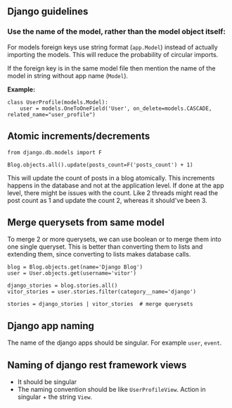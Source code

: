 ## Django guidelines

### Use the name of the model, rather than the model object itself:
For models foreign keys use string format (`app.Model`) instead of actually importing the models. This will reduce
the probability of circular imports.

If the foreign key is in the same model file then mention the name of the model in string without app name (`Model`).

**Example:**

```
class UserProfile(models.Model):
    user = models.OneToOneField('User', on_delete=models.CASCADE, related_name="user_profile")
```

## Atomic increments/decrements

```
from django.db.models import F

Blog.objects.all().update(posts_count=F('posts_count') + 1)
```

This will update the count of posts in a blog atomically. This increments happens in the database and not at the application
level. If done at the app level, there might be issues with the count. Like 2 threads might read the post count as 1 and 
update the count 2, whereas it should've been 3.


## Merge querysets from same model

To merge 2 or more querysets, we can use boolean or to merge them into one single queryset. This is better than converting 
them to lists and extending them, since converting to lists makes database calls.

```
blog = Blog.objects.get(name='Django Blog')
user = User.objects.get(username='vitor')

django_stories = blog.stories.all()
vitor_stories = user.stories.filter(category__name='django')

stories = django_stories | vitor_stories  # merge querysets
```

## Django app naming

The name of the django apps should be singular. For example `user`, `event`.

## Naming of django rest framework views

- It should be singular
- The naming convention should be like `UserProfileView`. Action in singular + the string `View`. 
